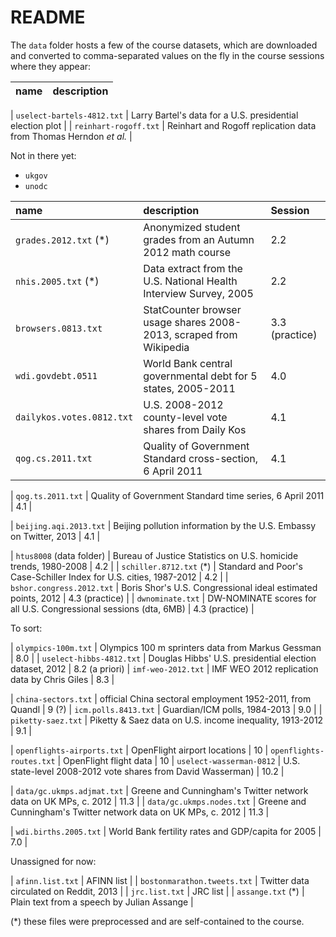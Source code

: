 # README

The `data` folder hosts a few of the course datasets, which are downloaded and converted to comma-separated values on the fly in the course sessions where they appear:

| name                        | description                                  |
|:----------------------------|:---------------------------------------------|

| `uselect-bartels-4812.txt`  | Larry Bartel's data for a U.S. presidential election plot |
| `reinhart-rogoff.txt`       | Reinhart and Rogoff replication data from Thomas Herndon *et al.* |

Not in there yet:

* `ukgov`
* `unodc`

| name                        | description                                                        | Session |
|:----------------------------|:-------------------------------------------------------------------|:--------|
| `grades.2012.txt` (*)       | Anonymized student grades from an Autumn 2012 math course          | 2.2 |
| `nhis.2005.txt` (*)         | Data extract from the U.S. National Health Interview Survey, 2005  | 2.2 |
| `browsers.0813.txt`         | StatCounter browser usage shares 2008-2013, scraped from Wikipedia | 3.3 (practice) |
| `wdi.govdebt.0511`          | World Bank central governmental debt for 5 states, 2005-2011       | 4.0 |
| `dailykos.votes.0812.txt`   | U.S. 2008-2012 county-level vote shares from Daily Kos             | 4.1 |
| `qog.cs.2011.txt`           | Quality of Government Standard cross-section, 6 April 2011         | 4.1 |

| `qog.ts.2011.txt`           | Quality of Government Standard time series, 6 April 2011           | 4.1 |

| `beijing.aqi.2013.txt`      | Beijing pollution information by the U.S. Embassy on Twitter, 2013 | 4.1 |

| `htus8008` (data folder)    | Bureau of Justice Statistics on U.S. homicide trends, 1980-2008    | 4.2 |
| `schiller.8712.txt` (*)     | Standard and Poor's Case-Schiller Index for U.S. cities, 1987-2012 | 4.2 |
| `bshor.congress.2012.txt`   | Boris Shor's U.S. Congressional ideal estimated points, 2012       | 4.3 (practice) |
| `dwnominate.txt`            | DW-NOMINATE scores for all U.S. Congressional sessions (dta, 6MB)  | 4.3 (practice) |

To sort:


| `olympics-100m.txt`         | Olympics 100 m sprinters data from Markus Gessman | 8.0 |
| `uselect-hibbs-4812.txt`    | Douglas Hibbs' U.S. presidential election dataset, 2012 | 8.2 (a priori)
| `imf-weo-2012.txt`          | IMF WEO 2012 replication data by Chris Giles | 8.3 |

| `china-sectors.txt`         | official China sectoral employment 1952-2011, from Quandl | 9 (?)
| `icm.polls.8413.txt`        | Guardian/ICM polls, 1984-2013 | 9.0 |
| `piketty-saez.txt`          | Piketty & Saez data on U.S. income inequality, 1913-2012 | 9.1 |

| `openflights-airports.txt`  | OpenFlight airport locations | 10
| `openflights-routes.txt`    | OpenFlight flight data | 10
| `uselect-wasserman-0812`    | U.S. state-level 2008-2012 vote shares from David Wasserman) | 10.2 |

| `data/gc.ukmps.adjmat.txt`  | Greene and Cunningham's Twitter network data on UK MPs, c. 2012    | 11.3 |
| `data/gc.ukmps.nodes.txt`   | Greene and Cunningham's Twitter network data on UK MPs, c. 2012    | 11.3 |

| `wdi.births.2005.txt`       | World Bank fertility rates and GDP/capita for 2005 | 7.0 |

Unassigned for now:

| `afinn.list.txt`            | AFINN list                                   |
| `bostonmarathon.tweets.txt` | Twitter data circulated on Reddit, 2013      |
| `jrc.list.txt`              | JRC list |
| `assange.txt` (*)           | Plain text from a speech by Julian Assange |

(*) these files were preprocessed and are self-contained to the course.
